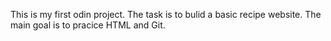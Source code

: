 This is my first odin project.
The task is to bulid a basic recipe website.
The main goal is to pracice HTML and Git.
